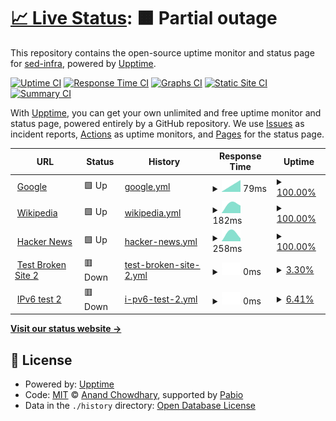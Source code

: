 # [📈 Live Status](https://sed-infra.github.io/upptime): <!--live status--> **🟧 Partial outage**

This repository contains the open-source uptime monitor and status page for [sed-infra](https://sed-infra.github.io/upptime), powered by [Upptime](https://github.com/upptime/upptime).

[![Uptime CI](https://github.com/sed-infra/upptime/workflows/Uptime%20CI/badge.svg)](https://github.com/sed-infra/upptime/actions?query=workflow%3A%22Uptime+CI%22)
[![Response Time CI](https://github.com/sed-infra/upptime/workflows/Response%20Time%20CI/badge.svg)](https://github.com/sed-infra/upptime/actions?query=workflow%3A%22Response+Time+CI%22)
[![Graphs CI](https://github.com/sed-infra/upptime/workflows/Graphs%20CI/badge.svg)](https://github.com/sed-infra/upptime/actions?query=workflow%3A%22Graphs+CI%22)
[![Static Site CI](https://github.com/sed-infra/upptime/workflows/Static%20Site%20CI/badge.svg)](https://github.com/sed-infra/upptime/actions?query=workflow%3A%22Static+Site+CI%22)
[![Summary CI](https://github.com/sed-infra/upptime/workflows/Summary%20CI/badge.svg)](https://github.com/sed-infra/upptime/actions?query=workflow%3A%22Summary+CI%22)

With [Upptime](https://upptime.js.org), you can get your own unlimited and free uptime monitor and status page, powered entirely by a GitHub repository. We use [Issues](https://github.com/sed-infra/upptime/issues) as incident reports, [Actions](https://github.com/sed-infra/upptime/actions) as uptime monitors, and [Pages](https://sed-infra.github.io/upptime) for the status page.

<!--start: status pages-->
<!-- This summary is generated by Upptime (https://github.com/upptime/upptime) -->
<!-- Do not edit this manually, your changes will be overwritten -->
<!-- prettier-ignore -->
| URL | Status | History | Response Time | Uptime |
| --- | ------ | ------- | ------------- | ------ |
| <img alt="" src="https://icons.duckduckgo.com/ip3/www.google.com.ico" height="13"> [Google](https://www.google.com) | 🟩 Up | [google.yml](https://github.com/sed-infra/upptime/commits/HEAD/history/google.yml) | <details><summary><img alt="Response time graph" src="./graphs/google/response-time-week.png" height="20"> 79ms</summary><br><a href="https://status.cedricfarinazzo.fr/history/google"><img alt="Response time 79" src="https://img.shields.io/endpoint?url=https%3A%2F%2Fraw.githubusercontent.com%2Fsed-infra%2Fupptime%2FHEAD%2Fapi%2Fgoogle%2Fresponse-time.json"></a><br><a href="https://status.cedricfarinazzo.fr/history/google"><img alt="24-hour response time 79" src="https://img.shields.io/endpoint?url=https%3A%2F%2Fraw.githubusercontent.com%2Fsed-infra%2Fupptime%2FHEAD%2Fapi%2Fgoogle%2Fresponse-time-day.json"></a><br><a href="https://status.cedricfarinazzo.fr/history/google"><img alt="7-day response time 79" src="https://img.shields.io/endpoint?url=https%3A%2F%2Fraw.githubusercontent.com%2Fsed-infra%2Fupptime%2FHEAD%2Fapi%2Fgoogle%2Fresponse-time-week.json"></a><br><a href="https://status.cedricfarinazzo.fr/history/google"><img alt="30-day response time 79" src="https://img.shields.io/endpoint?url=https%3A%2F%2Fraw.githubusercontent.com%2Fsed-infra%2Fupptime%2FHEAD%2Fapi%2Fgoogle%2Fresponse-time-month.json"></a><br><a href="https://status.cedricfarinazzo.fr/history/google"><img alt="1-year response time 79" src="https://img.shields.io/endpoint?url=https%3A%2F%2Fraw.githubusercontent.com%2Fsed-infra%2Fupptime%2FHEAD%2Fapi%2Fgoogle%2Fresponse-time-year.json"></a></details> | <details><summary><a href="https://status.cedricfarinazzo.fr/history/google">100.00%</a></summary><a href="https://status.cedricfarinazzo.fr/history/google"><img alt="All-time uptime 100.00%" src="https://img.shields.io/endpoint?url=https%3A%2F%2Fraw.githubusercontent.com%2Fsed-infra%2Fupptime%2FHEAD%2Fapi%2Fgoogle%2Fuptime.json"></a><br><a href="https://status.cedricfarinazzo.fr/history/google"><img alt="24-hour uptime 100.00%" src="https://img.shields.io/endpoint?url=https%3A%2F%2Fraw.githubusercontent.com%2Fsed-infra%2Fupptime%2FHEAD%2Fapi%2Fgoogle%2Fuptime-day.json"></a><br><a href="https://status.cedricfarinazzo.fr/history/google"><img alt="7-day uptime 100.00%" src="https://img.shields.io/endpoint?url=https%3A%2F%2Fraw.githubusercontent.com%2Fsed-infra%2Fupptime%2FHEAD%2Fapi%2Fgoogle%2Fuptime-week.json"></a><br><a href="https://status.cedricfarinazzo.fr/history/google"><img alt="30-day uptime 100.00%" src="https://img.shields.io/endpoint?url=https%3A%2F%2Fraw.githubusercontent.com%2Fsed-infra%2Fupptime%2FHEAD%2Fapi%2Fgoogle%2Fuptime-month.json"></a><br><a href="https://status.cedricfarinazzo.fr/history/google"><img alt="1-year uptime 100.00%" src="https://img.shields.io/endpoint?url=https%3A%2F%2Fraw.githubusercontent.com%2Fsed-infra%2Fupptime%2FHEAD%2Fapi%2Fgoogle%2Fuptime-year.json"></a></details>
| <img alt="" src="https://icons.duckduckgo.com/ip3/en.wikipedia.org.ico" height="13"> [Wikipedia](https://en.wikipedia.org) | 🟩 Up | [wikipedia.yml](https://github.com/sed-infra/upptime/commits/HEAD/history/wikipedia.yml) | <details><summary><img alt="Response time graph" src="./graphs/wikipedia/response-time-week.png" height="20"> 182ms</summary><br><a href="https://status.cedricfarinazzo.fr/history/wikipedia"><img alt="Response time 182" src="https://img.shields.io/endpoint?url=https%3A%2F%2Fraw.githubusercontent.com%2Fsed-infra%2Fupptime%2FHEAD%2Fapi%2Fwikipedia%2Fresponse-time.json"></a><br><a href="https://status.cedricfarinazzo.fr/history/wikipedia"><img alt="24-hour response time 182" src="https://img.shields.io/endpoint?url=https%3A%2F%2Fraw.githubusercontent.com%2Fsed-infra%2Fupptime%2FHEAD%2Fapi%2Fwikipedia%2Fresponse-time-day.json"></a><br><a href="https://status.cedricfarinazzo.fr/history/wikipedia"><img alt="7-day response time 182" src="https://img.shields.io/endpoint?url=https%3A%2F%2Fraw.githubusercontent.com%2Fsed-infra%2Fupptime%2FHEAD%2Fapi%2Fwikipedia%2Fresponse-time-week.json"></a><br><a href="https://status.cedricfarinazzo.fr/history/wikipedia"><img alt="30-day response time 182" src="https://img.shields.io/endpoint?url=https%3A%2F%2Fraw.githubusercontent.com%2Fsed-infra%2Fupptime%2FHEAD%2Fapi%2Fwikipedia%2Fresponse-time-month.json"></a><br><a href="https://status.cedricfarinazzo.fr/history/wikipedia"><img alt="1-year response time 182" src="https://img.shields.io/endpoint?url=https%3A%2F%2Fraw.githubusercontent.com%2Fsed-infra%2Fupptime%2FHEAD%2Fapi%2Fwikipedia%2Fresponse-time-year.json"></a></details> | <details><summary><a href="https://status.cedricfarinazzo.fr/history/wikipedia">100.00%</a></summary><a href="https://status.cedricfarinazzo.fr/history/wikipedia"><img alt="All-time uptime 100.00%" src="https://img.shields.io/endpoint?url=https%3A%2F%2Fraw.githubusercontent.com%2Fsed-infra%2Fupptime%2FHEAD%2Fapi%2Fwikipedia%2Fuptime.json"></a><br><a href="https://status.cedricfarinazzo.fr/history/wikipedia"><img alt="24-hour uptime 100.00%" src="https://img.shields.io/endpoint?url=https%3A%2F%2Fraw.githubusercontent.com%2Fsed-infra%2Fupptime%2FHEAD%2Fapi%2Fwikipedia%2Fuptime-day.json"></a><br><a href="https://status.cedricfarinazzo.fr/history/wikipedia"><img alt="7-day uptime 100.00%" src="https://img.shields.io/endpoint?url=https%3A%2F%2Fraw.githubusercontent.com%2Fsed-infra%2Fupptime%2FHEAD%2Fapi%2Fwikipedia%2Fuptime-week.json"></a><br><a href="https://status.cedricfarinazzo.fr/history/wikipedia"><img alt="30-day uptime 100.00%" src="https://img.shields.io/endpoint?url=https%3A%2F%2Fraw.githubusercontent.com%2Fsed-infra%2Fupptime%2FHEAD%2Fapi%2Fwikipedia%2Fuptime-month.json"></a><br><a href="https://status.cedricfarinazzo.fr/history/wikipedia"><img alt="1-year uptime 100.00%" src="https://img.shields.io/endpoint?url=https%3A%2F%2Fraw.githubusercontent.com%2Fsed-infra%2Fupptime%2FHEAD%2Fapi%2Fwikipedia%2Fuptime-year.json"></a></details>
| <img alt="" src="https://icons.duckduckgo.com/ip3/news.ycombinator.com.ico" height="13"> [Hacker News](https://news.ycombinator.com) | 🟩 Up | [hacker-news.yml](https://github.com/sed-infra/upptime/commits/HEAD/history/hacker-news.yml) | <details><summary><img alt="Response time graph" src="./graphs/hacker-news/response-time-week.png" height="20"> 258ms</summary><br><a href="https://status.cedricfarinazzo.fr/history/hacker-news"><img alt="Response time 258" src="https://img.shields.io/endpoint?url=https%3A%2F%2Fraw.githubusercontent.com%2Fsed-infra%2Fupptime%2FHEAD%2Fapi%2Fhacker-news%2Fresponse-time.json"></a><br><a href="https://status.cedricfarinazzo.fr/history/hacker-news"><img alt="24-hour response time 258" src="https://img.shields.io/endpoint?url=https%3A%2F%2Fraw.githubusercontent.com%2Fsed-infra%2Fupptime%2FHEAD%2Fapi%2Fhacker-news%2Fresponse-time-day.json"></a><br><a href="https://status.cedricfarinazzo.fr/history/hacker-news"><img alt="7-day response time 258" src="https://img.shields.io/endpoint?url=https%3A%2F%2Fraw.githubusercontent.com%2Fsed-infra%2Fupptime%2FHEAD%2Fapi%2Fhacker-news%2Fresponse-time-week.json"></a><br><a href="https://status.cedricfarinazzo.fr/history/hacker-news"><img alt="30-day response time 258" src="https://img.shields.io/endpoint?url=https%3A%2F%2Fraw.githubusercontent.com%2Fsed-infra%2Fupptime%2FHEAD%2Fapi%2Fhacker-news%2Fresponse-time-month.json"></a><br><a href="https://status.cedricfarinazzo.fr/history/hacker-news"><img alt="1-year response time 258" src="https://img.shields.io/endpoint?url=https%3A%2F%2Fraw.githubusercontent.com%2Fsed-infra%2Fupptime%2FHEAD%2Fapi%2Fhacker-news%2Fresponse-time-year.json"></a></details> | <details><summary><a href="https://status.cedricfarinazzo.fr/history/hacker-news">100.00%</a></summary><a href="https://status.cedricfarinazzo.fr/history/hacker-news"><img alt="All-time uptime 100.00%" src="https://img.shields.io/endpoint?url=https%3A%2F%2Fraw.githubusercontent.com%2Fsed-infra%2Fupptime%2FHEAD%2Fapi%2Fhacker-news%2Fuptime.json"></a><br><a href="https://status.cedricfarinazzo.fr/history/hacker-news"><img alt="24-hour uptime 100.00%" src="https://img.shields.io/endpoint?url=https%3A%2F%2Fraw.githubusercontent.com%2Fsed-infra%2Fupptime%2FHEAD%2Fapi%2Fhacker-news%2Fuptime-day.json"></a><br><a href="https://status.cedricfarinazzo.fr/history/hacker-news"><img alt="7-day uptime 100.00%" src="https://img.shields.io/endpoint?url=https%3A%2F%2Fraw.githubusercontent.com%2Fsed-infra%2Fupptime%2FHEAD%2Fapi%2Fhacker-news%2Fuptime-week.json"></a><br><a href="https://status.cedricfarinazzo.fr/history/hacker-news"><img alt="30-day uptime 100.00%" src="https://img.shields.io/endpoint?url=https%3A%2F%2Fraw.githubusercontent.com%2Fsed-infra%2Fupptime%2FHEAD%2Fapi%2Fhacker-news%2Fuptime-month.json"></a><br><a href="https://status.cedricfarinazzo.fr/history/hacker-news"><img alt="1-year uptime 100.00%" src="https://img.shields.io/endpoint?url=https%3A%2F%2Fraw.githubusercontent.com%2Fsed-infra%2Fupptime%2FHEAD%2Fapi%2Fhacker-news%2Fuptime-year.json"></a></details>
| <img alt="" src="https://icons.duckduckgo.com/ip3/thissitedoesnotexist2.koj.co.ico" height="13"> [Test Broken Site 2](https://thissitedoesnotexist2.koj.co) | 🟥 Down | [test-broken-site-2.yml](https://github.com/sed-infra/upptime/commits/HEAD/history/test-broken-site-2.yml) | <details><summary><img alt="Response time graph" src="./graphs/test-broken-site-2/response-time-week.png" height="20"> 0ms</summary><br><a href="https://status.cedricfarinazzo.fr/history/test-broken-site-2"><img alt="Response time 0" src="https://img.shields.io/endpoint?url=https%3A%2F%2Fraw.githubusercontent.com%2Fsed-infra%2Fupptime%2FHEAD%2Fapi%2Ftest-broken-site-2%2Fresponse-time.json"></a><br><a href="https://status.cedricfarinazzo.fr/history/test-broken-site-2"><img alt="24-hour response time 0" src="https://img.shields.io/endpoint?url=https%3A%2F%2Fraw.githubusercontent.com%2Fsed-infra%2Fupptime%2FHEAD%2Fapi%2Ftest-broken-site-2%2Fresponse-time-day.json"></a><br><a href="https://status.cedricfarinazzo.fr/history/test-broken-site-2"><img alt="7-day response time 0" src="https://img.shields.io/endpoint?url=https%3A%2F%2Fraw.githubusercontent.com%2Fsed-infra%2Fupptime%2FHEAD%2Fapi%2Ftest-broken-site-2%2Fresponse-time-week.json"></a><br><a href="https://status.cedricfarinazzo.fr/history/test-broken-site-2"><img alt="30-day response time 0" src="https://img.shields.io/endpoint?url=https%3A%2F%2Fraw.githubusercontent.com%2Fsed-infra%2Fupptime%2FHEAD%2Fapi%2Ftest-broken-site-2%2Fresponse-time-month.json"></a><br><a href="https://status.cedricfarinazzo.fr/history/test-broken-site-2"><img alt="1-year response time 0" src="https://img.shields.io/endpoint?url=https%3A%2F%2Fraw.githubusercontent.com%2Fsed-infra%2Fupptime%2FHEAD%2Fapi%2Ftest-broken-site-2%2Fresponse-time-year.json"></a></details> | <details><summary><a href="https://status.cedricfarinazzo.fr/history/test-broken-site-2">3.30%</a></summary><a href="https://status.cedricfarinazzo.fr/history/test-broken-site-2"><img alt="All-time uptime 3.30%" src="https://img.shields.io/endpoint?url=https%3A%2F%2Fraw.githubusercontent.com%2Fsed-infra%2Fupptime%2FHEAD%2Fapi%2Ftest-broken-site-2%2Fuptime.json"></a><br><a href="https://status.cedricfarinazzo.fr/history/test-broken-site-2"><img alt="24-hour uptime 3.30%" src="https://img.shields.io/endpoint?url=https%3A%2F%2Fraw.githubusercontent.com%2Fsed-infra%2Fupptime%2FHEAD%2Fapi%2Ftest-broken-site-2%2Fuptime-day.json"></a><br><a href="https://status.cedricfarinazzo.fr/history/test-broken-site-2"><img alt="7-day uptime 3.30%" src="https://img.shields.io/endpoint?url=https%3A%2F%2Fraw.githubusercontent.com%2Fsed-infra%2Fupptime%2FHEAD%2Fapi%2Ftest-broken-site-2%2Fuptime-week.json"></a><br><a href="https://status.cedricfarinazzo.fr/history/test-broken-site-2"><img alt="30-day uptime 3.30%" src="https://img.shields.io/endpoint?url=https%3A%2F%2Fraw.githubusercontent.com%2Fsed-infra%2Fupptime%2FHEAD%2Fapi%2Ftest-broken-site-2%2Fuptime-month.json"></a><br><a href="https://status.cedricfarinazzo.fr/history/test-broken-site-2"><img alt="1-year uptime 3.30%" src="https://img.shields.io/endpoint?url=https%3A%2F%2Fraw.githubusercontent.com%2Fsed-infra%2Fupptime%2FHEAD%2Fapi%2Ftest-broken-site-2%2Fuptime-year.json"></a></details>
| <img alt="" src="https://icons.duckduckgo.com/ip3/null.ico" height="13"> [IPv6 test 2](forwardemail2.net) | 🟥 Down | [i-pv6-test-2.yml](https://github.com/sed-infra/upptime/commits/HEAD/history/i-pv6-test-2.yml) | <details><summary><img alt="Response time graph" src="./graphs/i-pv6-test-2/response-time-week.png" height="20"> 0ms</summary><br><a href="https://status.cedricfarinazzo.fr/history/i-pv6-test-2"><img alt="Response time 0" src="https://img.shields.io/endpoint?url=https%3A%2F%2Fraw.githubusercontent.com%2Fsed-infra%2Fupptime%2FHEAD%2Fapi%2Fi-pv6-test-2%2Fresponse-time.json"></a><br><a href="https://status.cedricfarinazzo.fr/history/i-pv6-test-2"><img alt="24-hour response time 0" src="https://img.shields.io/endpoint?url=https%3A%2F%2Fraw.githubusercontent.com%2Fsed-infra%2Fupptime%2FHEAD%2Fapi%2Fi-pv6-test-2%2Fresponse-time-day.json"></a><br><a href="https://status.cedricfarinazzo.fr/history/i-pv6-test-2"><img alt="7-day response time 0" src="https://img.shields.io/endpoint?url=https%3A%2F%2Fraw.githubusercontent.com%2Fsed-infra%2Fupptime%2FHEAD%2Fapi%2Fi-pv6-test-2%2Fresponse-time-week.json"></a><br><a href="https://status.cedricfarinazzo.fr/history/i-pv6-test-2"><img alt="30-day response time 0" src="https://img.shields.io/endpoint?url=https%3A%2F%2Fraw.githubusercontent.com%2Fsed-infra%2Fupptime%2FHEAD%2Fapi%2Fi-pv6-test-2%2Fresponse-time-month.json"></a><br><a href="https://status.cedricfarinazzo.fr/history/i-pv6-test-2"><img alt="1-year response time 0" src="https://img.shields.io/endpoint?url=https%3A%2F%2Fraw.githubusercontent.com%2Fsed-infra%2Fupptime%2FHEAD%2Fapi%2Fi-pv6-test-2%2Fresponse-time-year.json"></a></details> | <details><summary><a href="https://status.cedricfarinazzo.fr/history/i-pv6-test-2">6.41%</a></summary><a href="https://status.cedricfarinazzo.fr/history/i-pv6-test-2"><img alt="All-time uptime 6.41%" src="https://img.shields.io/endpoint?url=https%3A%2F%2Fraw.githubusercontent.com%2Fsed-infra%2Fupptime%2FHEAD%2Fapi%2Fi-pv6-test-2%2Fuptime.json"></a><br><a href="https://status.cedricfarinazzo.fr/history/i-pv6-test-2"><img alt="24-hour uptime 6.41%" src="https://img.shields.io/endpoint?url=https%3A%2F%2Fraw.githubusercontent.com%2Fsed-infra%2Fupptime%2FHEAD%2Fapi%2Fi-pv6-test-2%2Fuptime-day.json"></a><br><a href="https://status.cedricfarinazzo.fr/history/i-pv6-test-2"><img alt="7-day uptime 6.41%" src="https://img.shields.io/endpoint?url=https%3A%2F%2Fraw.githubusercontent.com%2Fsed-infra%2Fupptime%2FHEAD%2Fapi%2Fi-pv6-test-2%2Fuptime-week.json"></a><br><a href="https://status.cedricfarinazzo.fr/history/i-pv6-test-2"><img alt="30-day uptime 6.41%" src="https://img.shields.io/endpoint?url=https%3A%2F%2Fraw.githubusercontent.com%2Fsed-infra%2Fupptime%2FHEAD%2Fapi%2Fi-pv6-test-2%2Fuptime-month.json"></a><br><a href="https://status.cedricfarinazzo.fr/history/i-pv6-test-2"><img alt="1-year uptime 6.41%" src="https://img.shields.io/endpoint?url=https%3A%2F%2Fraw.githubusercontent.com%2Fsed-infra%2Fupptime%2FHEAD%2Fapi%2Fi-pv6-test-2%2Fuptime-year.json"></a></details>

<!--end: status pages-->

[**Visit our status website →**](https://sed-infra.github.io/upptime)

## 📄 License

- Powered by: [Upptime](https://github.com/upptime/upptime)
- Code: [MIT](./LICENSE) © [Anand Chowdhary](https://anandchowdhary.com), supported by [Pabio](https://pabio.com)
- Data in the `./history` directory: [Open Database License](https://opendatacommons.org/licenses/odbl/1-0/)
